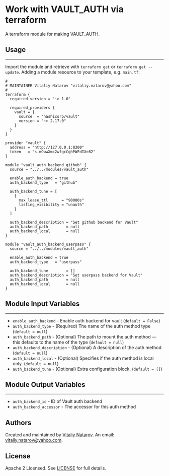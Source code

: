 # Work with VAULT_AUTH via terraform

A terraform module for making VAULT_AUTH.


## Usage
----------------------
Import the module and retrieve with ```terraform get``` or ```terraform get --update```. Adding a module resource to your template, e.g. `main.tf`:

```
#
# MAINTAINER Vitaliy Natarov "vitaliy.natarov@yahoo.com"
#
terraform {
  required_version = "~> 1.0"

  required_providers {
    vault = {
      source  = "hashicorp/vault"
      version = "~> 2.17.0"
    }
  }
}

provider "vault" {
  address = "http://127.0.0.1:8200"
  token   = "s.mCwwXmc2wfgcCghPWFdIXe82"
}

module "vault_auth_backend_github" {
  source = "../../modules/vault_auth"

  enable_auth_backend = true
  auth_backend_type   = "github"

  auth_backend_tune = [
    {
      max_lease_ttl      = "90000s"
      listing_visibility = "unauth"
    }
  ]

  auth_backend_description = "Set github backend for Vault"
  auth_backend_path        = null
  auth_backend_local       = null
}

module "vault_auth_backend_userpass" {
  source = "../../modules/vault_auth"

  enable_auth_backend = true
  auth_backend_type   = "userpass"

  auth_backend_tune        = []
  auth_backend_description = "Set userpass backend for Vault"
  auth_backend_path        = null
  auth_backend_local       = null
}
```

## Module Input Variables
----------------------
- `enable_auth_backend` - Enable auth backend for vault (`default = False`)
- `auth_backend_type` - (Required) The name of the auth method type (`default = null`)
- `auth_backend_path` - (Optional) The path to mount the auth method — this defaults to the name of the type (`default = null`)
- `auth_backend_description` - (Optional) A description of the auth method (`default = null`)
- `auth_backend_local` - (Optional) Specifies if the auth method is local only. (`default = null`)
- `auth_backend_tune` - (Optional) Extra configuration block. (`default = []`)

## Module Output Variables
----------------------
- `auth_backend_id` - ID of Vault auth backend
- `auth_backend_accessor` - The accessor for this auth method


## Authors

Created and maintained by [Vitaliy Natarov](https://github.com/SebastianUA). An email: [vitaliy.natarov@yahoo.com](vitaliy.natarov@yahoo.com).

## License

Apache 2 Licensed. See [LICENSE](https://github.com/SebastianUA/terraform/blob/master/LICENSE) for full details.
